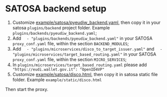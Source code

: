# SATOSA backend setup


1. Customize [example/satosa/pyeudiw_backend.yaml](example/satosa/pyeudiw_backend.yaml), then copy it in your satosa `plugins/backend` project folder. Example `plugins/backends/pyeudiw_backend.yaml`;
2. Add `  - "plugins/backends/pyeudiw_backend.yaml"` in your SATOSA `proxy_conf.yaml` file, within the section `BACKEND_MODULES`;
3. Add `  - "plugins/microservices/disco_to_target_issuer.yaml"` and `  - "plugins/microservices/target_based_routing.yaml"` in your SATOSA `proxy_conf.yaml` file, within the section `MICRO_SERVICES`;
4. In `plugins/microservices/target_based_routing.yaml` please add `    "https://eudi.wallet.gov.it": "OpenID4VP"`
5. Customize  [example/satosa/disco.html](example/satosa/disco.html), then copy it in satosa static file folder. Example `example/static/disco.html`

Then start the proxy.
